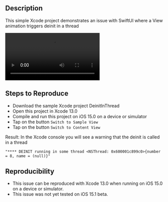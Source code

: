 ## Description

This simple Xcode project demonstrates an issue with SwiftUI where a View animation triggers deinit in a thread

![](video.mov)


## Steps to Reproduce

- Download the sample Xcode project DeinitInThread
- Open this project in Xcode 13.0
- Compile and run this project on iOS 15.0 on a device or simulator
- Tap on the button `Switch to Sample View`
- Tap on the button `Switch to Content View`

Result: In the Xcode console you will see a warning that the deinit is called in a thread

```
"**** DEINIT running in some thread <NSThread: 0x600001c899c0>{number = 8, name = (null)}"
```

## Reproducibility

- This issue can be reproduced with Xcode 13.0 when running on iOS 15.0 on a device or simulator.
- This issue was not yet tested on iOS 15.1 beta.
